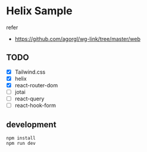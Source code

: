 # Helix Sample

refer

- https://github.com/agorgl/wg-link/tree/master/web

## TODO

- [x] Tailwind.css
- [x] helix
- [x] react-router-dom
- [ ] jotai
- [ ] react-query
- [ ] react-hook-form

## development

```
npm install
npm run dev
```
